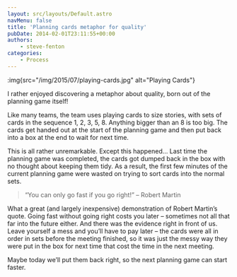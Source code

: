 ```yaml
---
layout: src/layouts/Default.astro
navMenu: false
title: 'Planning cards metaphor for quality'
pubDate: 2014-02-01T23:11:55+00:00
authors:
    - steve-fenton
categories:
    - Process
---
```


:img{src="/img/2015/07/playing-cards.jpg" alt="Playing Cards"}

I rather enjoyed discovering a metaphor about quality, born out of the planning game itself!

Like many teams, the team uses playing cards to size stories, with sets of cards in the sequence 1, 2, 3, 5, 8. Anything bigger than an 8 is too big. The cards get handed out at the start of the planning game and then put back into a box at the end to wait for next time.

This is all rather unremarkable. Except this happened… Last time the planning game was completed, the cards got dumped back in the box with no thought about keeping them tidy. As a result, the first few minutes of the current planning game were wasted on trying to sort cards into the normal sets.

> “You can only go fast if you go right!” – Robert Martin

What a great (and largely inexpensive) demonstration of Robert Martin’s quote. Going fast without going right costs you later – sometimes not all that far into the future either. And there was the evidence right in front of us. Leave yourself a mess and you’ll have to pay later – the cards were all in order in sets before the meeting finished, so it was just the messy way they were put in the box for next time that cost the time in the next meeting.

Maybe today we’ll put them back right, so the next planning game can start faster.
